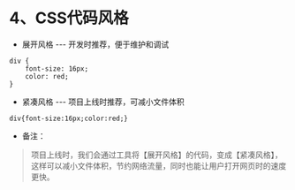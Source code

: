 # 4、CSS代码风格

* 展开风格 --- 开发时推荐，便于维护和调试

```
div {
    font-size: 16px;
    color: red;
}
```

* 紧凑风格 --- 项目上线时推荐，可减小文件体积

```
div{font-size:16px;color:red;}
```

* 备注：

> 项目上线时，我们会通过工具将【展开风格】的代码，变成【紧凑风格】，
> 这样可以减小文件体积，节约网络流量，同时也能让用户打开网页时的速度更快。
